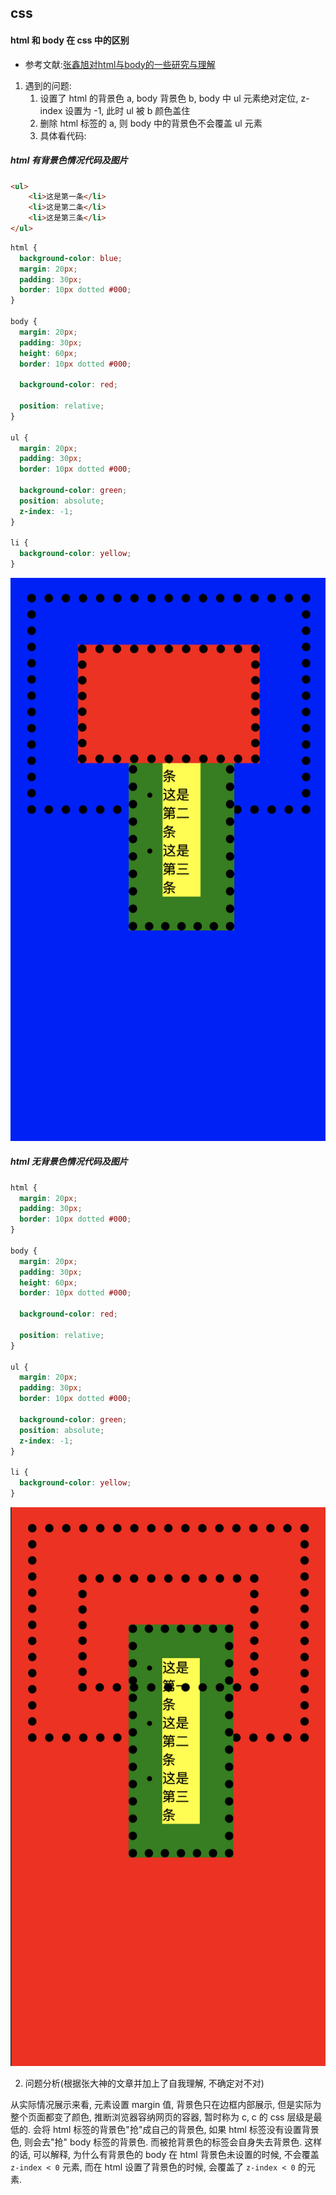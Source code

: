 ## css
#### html 和 body 在 css 中的区别
- 参考文献:[张鑫旭对html与body的一些研究与理解](https://www.zhangxinxu.com/wordpress/2009/09/%e5%af%b9html%e4%b8%8ebody%e7%9a%84%e4%b8%80%e4%ba%9b%e7%a0%94%e7%a9%b6%e4%b8%8e%e7%90%86%e8%a7%a3/)
1. 遇到的问题:
    1. 设置了 html 的背景色 a, body 背景色 b, body 中 ul 元素绝对定位, z-index 设置为 -1, 此时 ul 被 b 颜色盖住
    2. 删除 html 标签的 a, 则 body 中的背景色不会覆盖 ul 元素
    3. 具体看代码:

##### html 有背景色情况代码及图片
```html
<ul>
    <li>这是第一条</li>
    <li>这是第二条</li>
    <li>这是第三条</li>
</ul>
```
```css
html {
  background-color: blue;
  margin: 20px;
  padding: 30px;
  border: 10px dotted #000;
}

body {
  margin: 20px;
  padding: 30px;
  height: 60px;
  border: 10px dotted #000;

  background-color: red;

  position: relative;
}

ul {
  margin: 20px;
  padding: 30px;
  border: 10px dotted #000;

  background-color: green;
  position: absolute;
  z-index: -1;
}

li {
  background-color: yellow;
}
```
![HTML有背景色](./images/css-1-1.png)
##### html 无背景色情况代码及图片
```css
html {
  margin: 20px;
  padding: 30px;
  border: 10px dotted #000;
}

body {
  margin: 20px;
  padding: 30px;
  height: 60px;
  border: 10px dotted #000;

  background-color: red;

  position: relative;
}

ul {
  margin: 20px;
  padding: 30px;
  border: 10px dotted #000;

  background-color: green;
  position: absolute;
  z-index: -1;
}

li {
  background-color: yellow;
}
```
![HTML有背景色](./images/css-1-2.png)

2. 问题分析(根据张大神的文章并加上了自我理解, 不确定对不对)

从实际情况展示来看, 元素设置 margin 值, 背景色只在边框内部展示, 但是实际为整个页面都变了颜色, 推断浏览器容纳网页的容器, 暂时称为 c, c 的 css 层级是最低的. 会将 html 标签的背景色"抢"成自己的背景色, 如果 html 标签没有设置背景色, 则会去"抢" body 标签的背景色. 而被抢背景色的标签会自身失去背景色. 这样的话, 可以解释, 为什么有背景色的 body 在 html 背景色未设置的时候, 不会覆盖 `z-index < 0` 元素, 而在 html 设置了背景色的时候, 会覆盖了 `z-index < 0` 的元素.